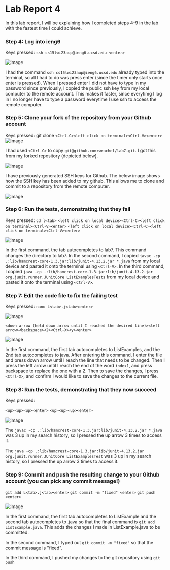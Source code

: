 # Lab Report 4

In this lab report, I will be explaining how I completed steps 4-9 in the lab with the fastest time I could achieve. 

### Step 4: Log into ieng6
Keys pressed: ```ssh cs15lwi23aup@ieng6.ucsd.edu <enter>```

![image](https://user-images.githubusercontent.com/40574565/221509969-dcec8f6c-fdbd-4f4a-a379-8bb61064b2e5.png)

I had the command `ssh cs15lwi23aup@ieng6.ucsd.edu` already typed into the terminal, so all I had to do was press enter (since the timer only starts once enter is pressed). 
When I pressed enter I did not have to type in my password since previously, I copied the public ssh key from my local computer to the remote account. This makes it faster, since everytimg I log in I no longer have to type a password everytime I use ssh to access the remote computer. 

### Step 5: Clone your fork of the repository from your Github account
Keys pressed: git clone ```<Ctrl-C><left click on terminal><Ctrl-V><enter>```
![image](https://user-images.githubusercontent.com/40574565/221512230-cc31ba29-4d12-4239-95dd-9aebbbb3cdad.png)

I had used ```<Ctrl-C>``` to copy `git@github.com:wrachel/lab7.git`. I got this from my forked repository (depicted below).

![image](https://user-images.githubusercontent.com/40574565/221512405-b9758a24-f6b0-428b-bada-643656f8c18d.png)

I have previously generated SSH keys for Github. The below image shows how the SSH key has been added to my github. This allows me to clone and commit to a repository from the remote computer. 

![image](https://user-images.githubusercontent.com/40574565/221512868-39d990e1-1058-4356-becc-5e632be3850c.png)

### Step 6: Run the tests, demonstrating that they fail
Keys pressed: 
```cd l<tab>```
```<left click on local device><Ctrl-C><left click on terminal><Ctrl-V><enter>``` 
```<left click on local device><Ctrl-C><left click on terminal><Ctrl-V><enter>```

![image](https://user-images.githubusercontent.com/40574565/221515929-773c51ca-662c-45a0-978d-3ad0463dbfcb.png)

In the first command, the tab autocompletes to lab7. This command changes the directory to lab7. 
In the second command, I copied `javac -cp .:lib/hamcrest-core-1.3.jar:lib/junit-4.13.2.jar *.java` from my local device and pasted it onto the terminal using `<Ctrl-V>`.
In the third command, I copied `java -cp .:lib/hamcrest-core-1.3.jar:lib/junit-4.13.2.jar org.junit.runner.JUnitCore ListExamplesTests` from my local device and pasted it onto the terminal using `<Ctrl-V>`.

### Step 7: Edit the code file to fix the failing test
Keys pressed:
```nano L<tab>.j<tab><enter>```

![image](https://user-images.githubusercontent.com/40574565/221517530-54398f6f-0cb4-4ddf-97e5-80350150e82b.png)

```<down arrow (held down arrow until I reached the desired line)><left arrow><backspace><2><Ctrl-X><y><enter>```

![image](https://user-images.githubusercontent.com/40574565/221517195-e6912c0c-8646-49dc-befb-e35129a0a8de.png)

In the first command, the first tab autocompletes to ListExamples, and the 2nd tab autocompletes to java. After entering this command, I enter the file and press down arrow until I reach the line that needs to be changed. Then I press the left arrow until I reach the end of the word `index1`, and press backspace to replace the one with a 2. Then to save the changes, I press `<Ctrl-X>`, and confirm I would like to save the changes to the current file.

### Step 8: Run the tests, demonstrating that they now succeed
Keys pressed:

```<up><up><up><enter>```
```<up><up><up><enter>```

![image](https://user-images.githubusercontent.com/40574565/221518730-0cfda26a-4aa7-4b87-8787-5e0568da02b7.png)

The `javac -cp .:lib/hamcrest-core-1.3.jar:lib/junit-4.13.2.jar *.java` was 3 up in my search history, so I pressed the up arrow 3 times to access it.

The `java -cp .:lib/hamcrest-core-1.3.jar:lib/junit-4.13.2.jar org.junit.runner.JUnitCore ListExamplesTest` was 3 up in my search history, so I pressed the up arrow 3 times to access it.


### Step 9: Commit and push the resulting change to your Github account (you can pick any commit message!)

```git add L<tab>.j<tab><enter>```
```git commit -m "fixed" <enter>```
```git push <enter>```

![image](https://user-images.githubusercontent.com/40574565/221520335-2105caba-c3c2-473d-8d40-e165d8fad657.png)

In the first command, the first tab autocompletes to ListExample and the second tab autocompletes to .java so that the final command is `git add ListExample.java`. This adds the changes I made in ListExample.java to be committed. 

In the second command, I typed out `git commit -m "fixed"` so that the commit message is "fixed".

In  the third command, I pushed my changes to the git repository using `git push`

